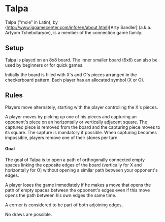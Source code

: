 # Talpa
Talpa ("mole" in Latin), by (http://www.iggamecenter.com/info/en/about.html)[Arty Sandler] (a.k.a. Artyom Tchebotaryov), is a member of the connection game family.

## Setup
Talpa is played on an 8x8 board. The inner smaller board (6x6) can also be used by beginners or for quick games.

Initially the board is filled with X's and O's pieces arranged in the checkerboard pattern. Each player has an allocated symbol (X or O).

## Rules
Players move alternately, starting with the player controlling the X's pieces.

A player moves by picking up one of his pieces and capturing an opponent's piece on an horizontally or vertically adjacent square. The captured piece is removed from the board and the capturing piece moves to its square. The capture is mandatory if possible. When capturing becomes impossible, players remove one of their stones per turn. 

#### Goal
The goal of Talpa is to open a path of orthogonally connected empty spaces linking the opposite edges of the board (vertically for X and horizontally for O) without opening a similar path between your opponent's edges.

A player loses the game immediately if he makes a move that opens the path of empty spaces between the opponent's edges even if this move opens the path between his own edges the same time.

A corner is considered to be part of both adjoining edges.

No draws are possible. 
